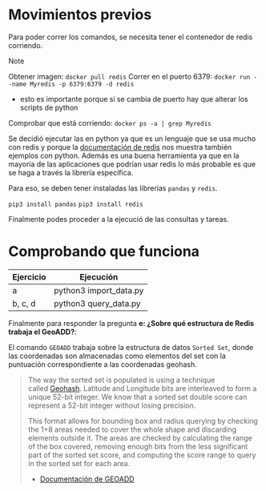 # Movimientos previos

Para poder correr los comandos, se necesita tener el contenedor de redis corriendo.

>[!Note]
> Obtener imagen: `docker pull redis`
> Correr en el puerto 6379: `docker run --name Myredis -p 6379:6379 -d redis`
> - esto es importante porque si se cambia de puerto hay que alterar los scripts de python
> 
> Comprobar que está corriendo: `docker ps -a | grep Myredis`

Se decidió ejecutar las en python ya que es un lenguaje que se usa mucho con redis y porque la [documentación de redis](https://redis.io/docs/latest/develop/data-types/geospatial/) nos muestra también ejemplos con python. Además es una buena herramienta ya que en la mayoria de las aplicaciones que podrían usar redis lo más probable es que se haga a través la librería específica.

Para eso, se deben tener instaladas las librerías `pandas` y `redis`.

`pip3 install pandas`
`pip3 install redis`

Finalmente podes proceder a la ejecució de las consultas y tareas.


# Comprobando que funciona

| Ejercicio | Ejecución              |
| --------- | ---------------------- |
| a         | python3 import_data.py |
| b, c, d   | python3 query_data.py  |
Finalmente para responder la pregunta **e: ¿Sobre qué estructura de Redis trabaja el GeoADD?**:

El comando `GEOADD` trabaja sobre la estructura de datos `Sorted Set`, donde las coordenadas son almacenadas como elementos del set con la puntuación correspondiente a las coordenadas geohash.

> The way the sorted set is populated is using a technique called [Geohash](https://en.wikipedia.org/wiki/Geohash). Latitude and Longitude bits are interleaved to form a unique 52-bit integer. We know that a sorted set double score can represent a 52-bit integer without losing precision.
> 
> This format allows for bounding box and radius querying by checking the 1+8 areas needed to cover the whole shape and discarding elements outside it. The areas are checked by calculating the range of the box covered, removing enough bits from the less significant part of the sorted set score, and computing the score range to query in the sorted set for each area.
> 
> - [Documentación de GEOADD](https://redis.io/docs/latest/commands/geoadd/)


